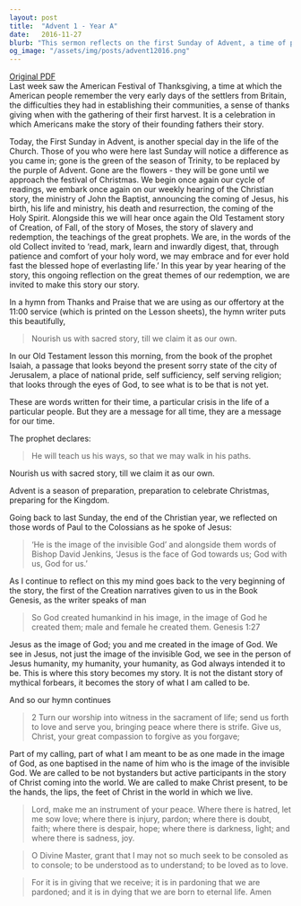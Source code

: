 ```yaml
---
layout: post
title:  "Advent 1 - Year A"
date:   2016-11-27
blurb: "This sermon reflects on the first Sunday of Advent, a time of preparation and anticipation in the Christian calendar. It draws parallels between the American Festival of Thanksgiving and the Christian story, emphasizing the importance of making these stories our own. The sermon also explores the concept of humanity being created in the image of God, and our calling to be active participants in Christ's story."
og_image: "/assets/img/posts/advent12016.png"
---
```

[Original PDF](/assets/pdf/advent12016.pdf)    
Last week saw the American Festival of Thanksgiving, a time at which the American people remember the very early days of the settlers from Britain, the difficulties they had in establishing their communities, a sense of thanks giving when with the gathering of their first harvest. It is a celebration in which Americans make the story of their founding fathers their story.

Today, the First Sunday in Advent, is another special day in the life of the Church. Those of you who were here last Sunday will notice a difference as you came in; gone is the green of the season of Trinity, to be replaced by the purple of Advent. Gone are the flowers - they will be gone until we approach the festival of Christmas. We begin once again our cycle of readings, we embark once again on our weekly hearing of the Christian story, the ministry of John the Baptist, announcing the coming of Jesus, his birth, his life and ministry, his death and resurrection, the coming of the Holy Spirit. Alongside this we will hear once again the Old Testament story of Creation, of Fall, of the story of Moses, the story of slavery and redemption, the teachings of the great prophets. We are, in the words of the old Collect invited to ‘read, mark, learn and inwardly digest, that, through patience and comfort of your holy word, we may embrace and for ever hold fast the blessed hope of everlasting life.’ In this year by year hearing of the story, this ongoing reflection on the great themes of our redemption, we are invited to make this story our story.

In a hymn from Thanks and Praise that we are using as our offertory at the 11:00 service (which is printed on the Lesson sheets), the hymn writer puts this beautifully,

>Nourish us with sacred story,
till we claim it as our own.

In our Old Testament lesson this morning, from the book of the prophet Isaiah, a passage that looks beyond the present sorry state of the city of Jerusalem, a place of national pride, self sufficiency, self serving religion; that looks through the eyes of God, to see what is to be that is not yet.

These are words written for their time, a particular crisis in the life of a particular people. But they are a message for all time, they are a message for our time.

The prophet declares:

>He will teach us his ways,
so that we may walk in his paths.

Nourish us with sacred story,
till we claim it as our own.

Advent is a season of preparation, preparation to celebrate Christmas, preparing for the Kingdom.

Going back to last Sunday, the end of the Christian year, we reflected on those words of Paul to the Colossians as he spoke of Jesus:

>‘He is the image of the invisible God’ and alongside them words of Bishop David Jenkins, ‘Jesus is the face of God towards us; God with us, God for us.’

As I continue to reflect on this my mind goes back to the very beginning of the story, the first of the Creation narratives given to us in the Book Genesis, as the writer speaks of man

>So God created humankind in his image,
in the image of God he created them;
male and female he created them. Genesis 1:27

Jesus as the image of God; you and me created in the image of God. We see in Jesus, not just the image of the invisible God, we see in the person of Jesus humanity, my humanity, your humanity, as God always intended it to be. This is where this story becomes my story. It is not the distant story of mythical forbears, it becomes the story of what I am called to be.

And so our hymn continues

>2 Turn our worship into witness
in the sacrament of life;
send us forth to love and serve you,
bringing peace where there is strife.
Give us, Christ, your great compassion
to forgive as you forgave;

Part of my calling, part of what I am meant to be as one made in the image of God, as one baptised in the name of him who is the image of the invisible God. We are called to be not bystanders but active participants in the story of Christ coming into the world. We are called to make Christ present, to be the hands, the lips, the feet of Christ in the world in which we live.

>Lord, make me an instrument of your peace.
Where there is hatred, let me sow love;
where there is injury, pardon;
where there is doubt, faith;
where there is despair, hope;
where there is darkness, light;
and where there is sadness, joy.

>O Divine Master, grant that I may not so much seek
to be consoled as to console;
to be understood as to understand;
to be loved as to love.

>For it is in giving that we receive;
it is in pardoning that we are pardoned;
and it is in dying that we are born to eternal life. Amen
